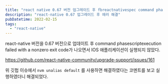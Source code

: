 ```yaml
---
title: "react native 0.67 버전 업그레이드 후 fbreactnativespec command phasescriptexecution failed with a nonzero exit code 에러"
description: "react-native 0.67 업그레이드 후 에러 해결"
pubDatetime: 2022-02-15
tags:
  - "react-native"
---
```


react-native 버전을 0.67 버전으로 업데이트 후 command phasescriptexecution failed with a nonzero exit code가 나오면서 IOS 애플리케이션이 실행되지 않았다.

https://github.com/react-native-community/upgrade-support/issues/161

위 깃헙 이슈에서 `nvm unalias default` 를 사용하면 해결하였다는 코멘트를 보고 실행하였더니 해결되었다.
